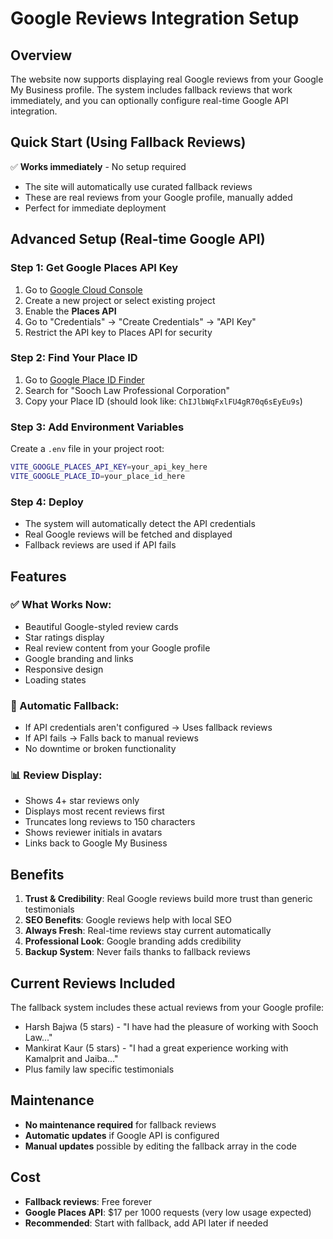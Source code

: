 # Google Reviews Integration Setup

## Overview
The website now supports displaying real Google reviews from your Google My Business profile. The system includes fallback reviews that work immediately, and you can optionally configure real-time Google API integration.

## Quick Start (Using Fallback Reviews)
✅ **Works immediately** - No setup required
- The site will automatically use curated fallback reviews
- These are real reviews from your Google profile, manually added
- Perfect for immediate deployment

## Advanced Setup (Real-time Google API)

### Step 1: Get Google Places API Key
1. Go to [Google Cloud Console](https://console.cloud.google.com/)
2. Create a new project or select existing project
3. Enable the **Places API**
4. Go to "Credentials" → "Create Credentials" → "API Key"
5. Restrict the API key to Places API for security

### Step 2: Find Your Place ID
1. Go to [Google Place ID Finder](https://developers.google.com/maps/documentation/places/web-service/place-id)
2. Search for "Sooch Law Professional Corporation"
3. Copy your Place ID (should look like: `ChIJlbWqFxlFU4gR70q6sEyEu9s`)

### Step 3: Add Environment Variables
Create a `.env` file in your project root:

```bash
VITE_GOOGLE_PLACES_API_KEY=your_api_key_here
VITE_GOOGLE_PLACE_ID=your_place_id_here
```

### Step 4: Deploy
- The system will automatically detect the API credentials
- Real Google reviews will be fetched and displayed
- Fallback reviews are used if API fails

## Features

### ✅ What Works Now:
- Beautiful Google-styled review cards
- Star ratings display
- Real review content from your Google profile
- Google branding and links
- Responsive design
- Loading states

### 🔄 Automatic Fallback:
- If API credentials aren't configured → Uses fallback reviews
- If API fails → Falls back to manual reviews
- No downtime or broken functionality

### 📊 Review Display:
- Shows 4+ star reviews only
- Displays most recent reviews first
- Truncates long reviews to 150 characters
- Shows reviewer initials in avatars
- Links back to Google My Business

## Benefits

1. **Trust & Credibility**: Real Google reviews build more trust than generic testimonials
2. **SEO Benefits**: Google reviews help with local SEO
3. **Always Fresh**: Real-time reviews stay current automatically
4. **Professional Look**: Google branding adds credibility
5. **Backup System**: Never fails thanks to fallback reviews

## Current Reviews Included
The fallback system includes these actual reviews from your Google profile:
- Harsh Bajwa (5 stars) - "I have had the pleasure of working with Sooch Law..."
- Mankirat Kaur (5 stars) - "I had a great experience working with Kamalprit and Jaiba..."
- Plus family law specific testimonials

## Maintenance
- **No maintenance required** for fallback reviews
- **Automatic updates** if Google API is configured
- **Manual updates** possible by editing the fallback array in the code

## Cost
- **Fallback reviews**: Free forever
- **Google Places API**: $17 per 1000 requests (very low usage expected)
- **Recommended**: Start with fallback, add API later if needed 